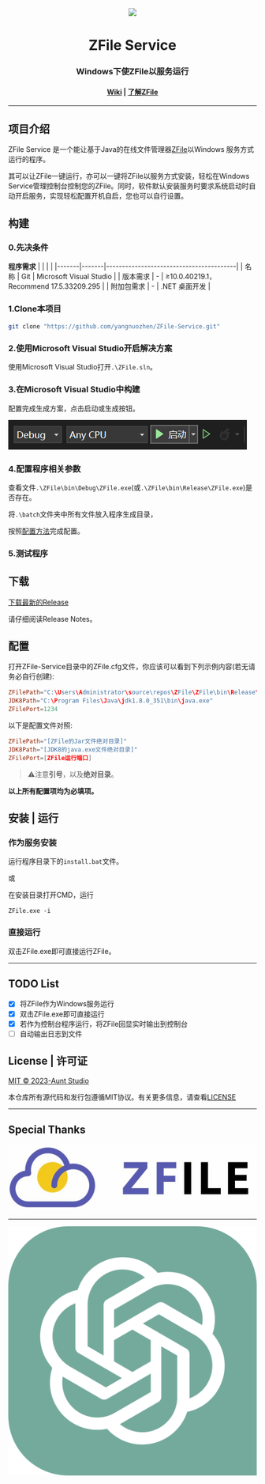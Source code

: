 
<div align="center"><image width="500em" src="src/Title.png" /></div>
<h1 align="center">ZFile Service</h1>
<h3 align="center">Windows下使ZFile以服务运行</h3>
<h4 align="center"> <a href=https://github.com/yangnuozhen/ZFile-Service/wiki>Wiki</a> | 
<a href=https://www.zfile.vip/>了解ZFile</a>


</h3>

---

## 项目介绍

ZFile Service 是一个能让基于Java的在线文件管理器[ZFile](https://www.zfile.vip/)以Windows 服务方式运行的程序。

其可以让ZFile一键运行，亦可以一键将ZFile以服务方式安装，轻松在Windows Service管理控制台控制您的ZFile。同时，软件默认安装服务时要求系统启动时自动开启服务，实现轻松配置开机自启，您也可以自行设置。

## 构建

### 0.先决条件

**程序需求**
|   |       |                                         |
|-------|-------|-----------------------------------------|
| 名称    | Git   |  Microsoft Visual Studio                |
| 版本需求  | - | ≥10.0.40219.1，Recommend 17.5.33209.295  |
| 附加包需求 | -     | .NET 桌面开发                               |


### 1.Clone本项目

```bash
git clone "https://github.com/yangnuozhen/ZFile-Service.git"
```

### 2.使用Microsoft Visual Studio开启解决方案

使用Microsoft Visual Studio打开`.\ZFile.sln`。

### 3.在Microsoft Visual Studio中构建

配置完成生成方案，点击启动或生成按钮。

![Start](/src/run.png)

### 4.配置程序相关参数

查看文件`.\ZFile\bin\Debug\ZFile.exe`(或`.\ZFile\bin\Release\ZFile.exe`)是否存在。

将`.\batch`文件夹中所有文件放入程序生成目录，

按照[配置方法](#配置)完成配置。

### 5.测试程序



## 下载

[下载最新的Release](https://github.com/yangnuozhen/ZFile-Service/releases)

请仔细阅读Release Notes。

## 配置

打开ZFile-Service目录中的ZFile.cfg文件，你应该可以看到下列示例内容(若无请务必自行创建):

```conf
ZFilePath="C:\Users\Administrator\source\repos\ZFile\ZFile\bin\Release\zfile-release.jar"
JDK8Path="C:\Program Files\Java\jdk1.8.0_351\bin\java.exe"
ZFilePort=1234
```

以下是配置文件对照:
```conf
ZFilePath="[ZFile的Jar文件绝对目录]"
JDK8Path="[JDK8的java.exe文件绝对目录]"
ZFilePort=[ZFile运行端口]
```
>⚠注意**引号**，以及**绝对目录**。

**以上所有配置项均为必填项。**

## 安装 | 运行

### 作为服务安装

运行程序目录下的`install.bat`文件。

或

在安装目录打开CMD，运行

```shell
ZFile.exe -i
```

### 直接运行

双击ZFile.exe即可直接运行ZFile。

---

## TODO List

- [x] 将ZFile作为Windows服务运行
- [x] 双击ZFile.exe即可直接运行
- [x] 若作为控制台程序运行，将ZFile回显实时输出到控制台
- [ ] 自动输出日志到文件

## License | 许可证

[MIT © 2023-Aunt Studio](https://github.com/yangnuozhen/ZFile-Service/blob/master/LICENSE)

本仓库所有源代码和发行包遵循MIT协议。有关更多信息，请查看[LICENSE](https://github.com/yangnuozhen/ZFile-Service/blob/master/LICENSE)

---

## Special Thanks
[![ZFile](src/zfile-horizontal.abd5aec9.jpg)](https://www.zfile.vip/)

---

[![ChatGPT](src/ChatGPT_logo.png)](https://chat.openai.com/)

